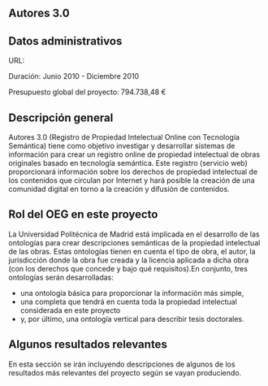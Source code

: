 ## Autores 3.0

## Datos administrativos
URL:

Duración: Junio 2010 - Diciembre 2010

Presupuesto global del proyecto: 794.738,48 €

## Descripción general

Autores 3.0 (Registro de Propiedad Intelectual Online con Tecnología Semántica) tiene como objetivo investigar y desarrollar sistemas de información para crear un registro online de propiedad intelectual de obras originales basado en tecnología semántica. Este registro (servicio web) proporcionará información sobre los derechos de propiedad intelectual de los contenidos que circulan por Internet y hará posible la creación de una comunidad digital en torno a la creación y difusión de contenidos. 



## Rol del OEG en este proyecto

La Universidad Politécnica de Madrid está implicada en el desarrollo de las ontologías para crear descripciones semánticas de la propiedad intelectual de las obras. Estas ontologías tienen en cuenta el tipo de obra, el autor, la jurisdicción donde la obra fue creada y la licencia aplicada a dicha obra (con los derechos que concede y bajo qué requisitos).En conjunto, tres ontologías serán desarrolladas: 

* una ontología básica para proporcionar la información más simple, 
* una completa que tendrá en cuenta toda la propiedad intelectual considerada en este proyecto 
* y, por último, una ontología vertical para describir tesis doctorales.

## Algunos resultados relevantes
En esta sección se irán incluyendo descripciones de algunos de los resultados más relevantes del proyecto según se vayan produciendo.